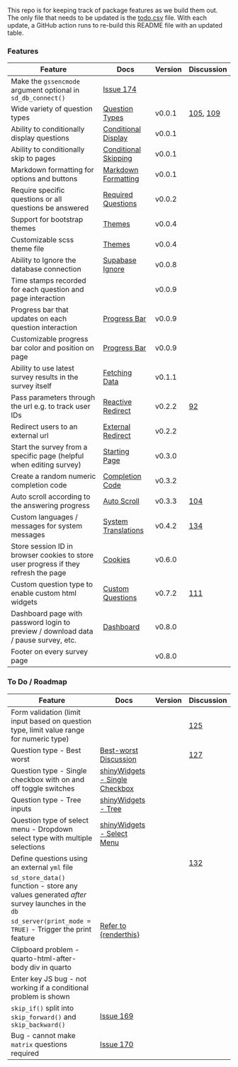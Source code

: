 
<!-- README.md is generated from README.Rmd. Please edit this file -->

This repo is for keeping track of package features as we build them out.
The only file that needs to be updated is the
[todo.csv](https://github.com/surveydown-dev/todo/blob/main/todo.csv)
file. With each update, a GitHub action runs to re-build this README
file with an updated table.

### Features

| Feature                                                                             | Docs                                                                                                         | Version | Discussion                                                                                                                   |
|-------------------------------------------------------------------------------------|--------------------------------------------------------------------------------------------------------------|---------|------------------------------------------------------------------------------------------------------------------------------|
| Make the `gssencmode` argument optional in `sd_db_connect()`                        | [Issue 174](https://github.com/surveydown-dev/surveydown/issues/174#issuecomment-2621695487)                 |         |                                                                                                                              |
| Wide variety of question types                                                      | [Question Types](https://surveydown.org/manuals/question-types)                                              | v0.0.1  | [105](https://github.com/orgs/surveydown-dev/discussions/105), [109](https://github.com/orgs/surveydown-dev/discussions/109) |
| Ability to conditionally display questions                                          | [Conditional Display](https://surveydown.org/manuals/conditional-control#conditional-display)                | v0.0.1  |                                                                                                                              |
| Ability to conditionally skip to pages                                              | [Conditional Skipping](https://surveydown.org/manuals/conditional-control#conditional-skipping)              | v0.0.1  |                                                                                                                              |
| Markdown formatting for options and buttons                                         | [Markdown Formatting](https://surveydown.org/manuals/question-formatting#markdown-formatting)                | v0.0.1  |                                                                                                                              |
| Require specific questions or all questions be answered                             | [Required Questions](https://surveydown.org/manuals/server-options#required-questions)                       | v0.0.2  |                                                                                                                              |
| Support for bootstrap themes                                                        | [Themes](https://surveydown.org/manuals/survey-components#changing-the-look-and-feel)                        | v0.0.4  |                                                                                                                              |
| Customizable scss theme file                                                        | [Themes](https://surveydown.org/manuals/survey-components#changing-the-look-and-feel)                        | v0.0.4  |                                                                                                                              |
| Ability to Ignore the database connection                                           | [Supabase Ignore](https://surveydown.org/manuals/store-data#ignoring-the-supabase-connection)                | v0.0.8  |                                                                                                                              |
| Time stamps recorded for each question and page interaction                         |                                                                                                              | v0.0.9  |                                                                                                                              |
| Progress bar that updates on each question interaction                              | [Progress Bar](https://surveydown.org/manuals/survey-components#progress-bar)                                | v0.0.9  |                                                                                                                              |
| Customizable progress bar color and position on page                                | [Progress Bar](https://surveydown.org/manuals/survey-components#progress-bar)                                | v0.0.9  |                                                                                                                              |
| Ability to use latest survey results in the survey itself                           | [Fetching Data](https://surveydown.org/manuals/fetch-data#reactive-fetching)                                 | v0.1.1  |                                                                                                                              |
| Pass parameters through the url e.g. to track user IDs                              | [Reactive Redirect](https://surveydown.org/manuals/redirect#reactive-redirect)                               | v0.2.2  | [92](https://github.com/orgs/surveydown-dev/discussions/92)                                                                  |
| Redirect users to an external url                                                   | [External Redirect](https://surveydown.org/manuals/redirect)                                                 | v0.2.2  |                                                                                                                              |
| Start the survey from a specific page (helpful when editing survey)                 | [Starting Page](https://surveydown.org/manuals/server-options#starting-page)                                 | v0.3.0  |                                                                                                                              |
| Create a random numeric completion code                                             | [Completion Code](https://surveydown.org/manuals/reactivity#displaying-stored-values-e.g.-a-completion-code) | v0.3.2  |                                                                                                                              |
| Auto scroll according to the answering progress                                     | [Auto Scroll](https://surveydown.org/manuals/server-options#auto-scroll)                                     | v0.3.3  | [104](https://github.com/surveydown-dev/surveydown/issues/104)                                                               |
| Custom languages / messages for system messages                                     | [System Translations](https://surveydown.org/manuals/system-translations)                                    | v0.4.2  | [134](https://github.com/orgs/surveydown-dev/discussions/134)                                                                |
| Store session ID in browser cookies to store user progress if they refresh the page | [Cookies](https://surveydown.org/manuals/server-options#cookie)                                              | v0.6.0  |                                                                                                                              |
| Custom question type to enable custom html widgets                                  | [Custom Questions](https://surveydown.org/manuals/custom-questions)                                          | v0.7.2  | [111](https://github.com/orgs/surveydown-dev/discussions/111)                                                                |
| Dashboard page with password login to preview / download data / pause survey, etc.  | [Dashboard](https://surveydown.org/manuals/dashboard)                                                        | v0.8.0  |                                                                                                                              |
| Footer on every survey page                                                         |                                                                                                              | v0.8.0  |                                                                                                                              |

### To Do / Roadmap

| Feature                                                                                     | Docs                                                                                                         | Version | Discussion                                                    |
|---------------------------------------------------------------------------------------------|--------------------------------------------------------------------------------------------------------------|---------|---------------------------------------------------------------|
| Form validation (limit input based on question type, limit value range for numeric type)    |                                                                                                              |         | [125](https://github.com/orgs/surveydown-dev/discussions/125) |
| Question type - Best worst                                                                  | [Best-worst Discussion](https://github.com/orgs/surveydown-dev/discussions/127)                              |         | [127](https://github.com/orgs/surveydown-dev/discussions/127) |
| Question type - Single checkbox with on and off toggle switches                             | [shinyWidgets - Single Checkbox](https://github.com/dreamRs/shinyWidgets?tab=readme-ov-file#single-checkbox) |         |                                                               |
| Question type - Tree inputs                                                                 | [shinyWidgets - Tree](https://github.com/dreamRs/shinyWidgets?tab=readme-ov-file#tree)                       |         |                                                               |
| Question type of select menu - Dropdown select type with multiple selections                | [shinyWidgets - Select Menu](https://github.com/dreamRs/shinyWidgets?tab=readme-ov-file#select-menu)         |         |                                                               |
| Define questions using an external `yml` file                                               |                                                                                                              |         | [132](https://github.com/orgs/surveydown-dev/discussions/132) |
| `sd_store_data()` function - store any values generated *after* survey launches in the `db` |                                                                                                              |         |                                                               |
| `sd_server(print_mode = TRUE)` - Trigger the print feature                                  | [Refer to {renderthis}](https://github.com/jhelvy/renderthis/blob/main/R/pdf.R)                              |         |                                                               |
| Clipboard problem - quarto-html-after-body div in quarto                                    |                                                                                                              |         |                                                               |
| Enter key JS bug - not working if a conditional problem is shown                            |                                                                                                              |         |                                                               |
| `skip_if()` split into `skip_forward()` and `skip_backward()`                               | [Issue 169](https://github.com/surveydown-dev/surveydown/issues/169#issuecomment-2611211412)                 |         |                                                               |
| Bug - cannot make `matrix` questions required                                               | [Issue 170](https://github.com/surveydown-dev/surveydown/issues/170#issuecomment-2621673999)                 |         |                                                               |
